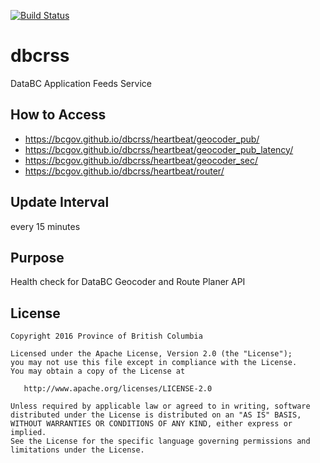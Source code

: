 [![Build Status](https://travis-ci.org/bcgov/dbcrss.svg?branch=master)](https://travis-ci.org/bcgov/dbcrss)
# dbcrss
DataBC Application Feeds Service
## How to Access
* https://bcgov.github.io/dbcrss/heartbeat/geocoder_pub/
* https://bcgov.github.io/dbcrss/heartbeat/geocoder_pub_latency/
* https://bcgov.github.io/dbcrss/heartbeat/geocoder_sec/
* https://bcgov.github.io/dbcrss/heartbeat/router/

## Update Interval
every 15 minutes

## Purpose
Health check for DataBC Geocoder and Route Planer API

## License

    Copyright 2016 Province of British Columbia

    Licensed under the Apache License, Version 2.0 (the "License");
    you may not use this file except in compliance with the License.
    You may obtain a copy of the License at

       http://www.apache.org/licenses/LICENSE-2.0

    Unless required by applicable law or agreed to in writing, software
    distributed under the License is distributed on an "AS IS" BASIS,
    WITHOUT WARRANTIES OR CONDITIONS OF ANY KIND, either express or implied.
    See the License for the specific language governing permissions and
    limitations under the License.
